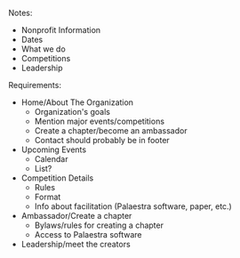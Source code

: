 Notes:
* Nonprofit Information
* Dates
* What we do
* Competitions
* Leadership

Requirements: 
* Home/About The Organization
  * Organization's goals
  * Mention major events/competitions
  * Create a chapter/become an ambassador
  * Contact should probably be in footer
* Upcoming Events
  * Calendar
  * List?
* Competition Details
  * Rules
  * Format
  * Info about facilitation (Palaestra software, paper, etc.)
* Ambassador/Create a chapter
  * Bylaws/rules for creating a chapter
  * Access to Palaestra software
* Leadership/meet the creators